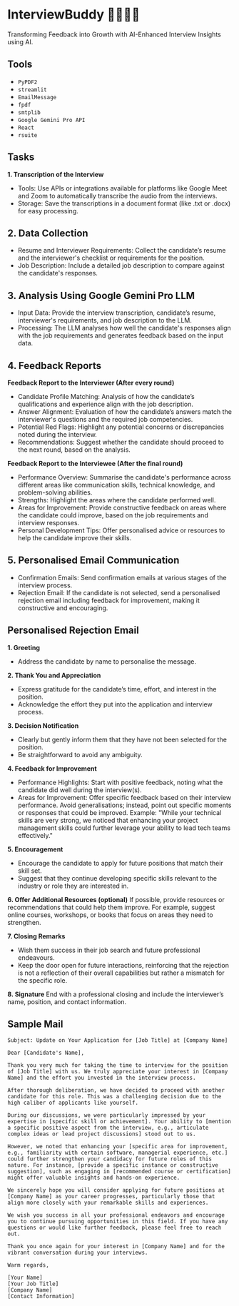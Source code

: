 # InterviewBuddy 👨🏻‍💻📄
Transforming Feedback into Growth with AI-Enhanced Interview Insights using AI.

## Tools
- `PyPDF2`
- `streamlit`
- `EmailMessage`
- `fpdf`
- `smtplib`
- `Google Gemini Pro API`
- `React`
- `rsuite`

## Tasks
**1. Transcription of the Interview**
- Tools: Use APIs or integrations available for platforms like Google Meet and Zoom to automatically transcribe the audio from the interviews.
- Storage: Save the transcriptions in a document format (like .txt or .docx) for easy processing.

## 2. Data Collection
- Resume and Interviewer Requirements: Collect the candidate’s resume and the interviewer's checklist or requirements for the position.
- Job Description: Include a detailed job description to compare against the candidate's responses.

## 3. Analysis Using Google Gemini Pro LLM
- Input Data: Provide the interview transcription, candidate’s resume, interviewer's requirements, and job description to the LLM.
- Processing: The LLM analyses how well the candidate's responses align with the job requirements and generates feedback based on the input data.

## 4. Feedback Reports
**Feedback Report to the Interviewer (After every round)**
- Candidate Profile Matching: Analysis of how the candidate’s qualifications and experience align with the job description.
- Answer Alignment: Evaluation of how the candidate’s answers match the interviewer's questions and the required job competencies.
- Potential Red Flags: Highlight any potential concerns or discrepancies noted during the interview.
- Recommendations: Suggest whether the candidate should proceed to the next round, based on the analysis.

**Feedback Report to the Interviewee (After the final round)**
* Performance Overview: Summarise the candidate's performance across different areas like communication skills, technical knowledge, and problem-solving abilities.
* Strengths: Highlight the areas where the candidate performed well.
* Areas for Improvement: Provide constructive feedback on areas where the candidate could improve, based on the job requirements and interview responses.
* Personal Development Tips: Offer personalised advice or resources to help the candidate improve their skills.

## 5. Personalised Email Communication
* Confirmation Emails: Send confirmation emails at various stages of the interview process.
* Rejection Email: If the candidate is not selected, send a personalised rejection email including feedback for improvement, making it constructive and encouraging.


## Personalised Rejection Email
**1. Greeting**
* Address the candidate by name to personalise the message.

**2. Thank You and Appreciation**
- Express gratitude for the candidate’s time, effort, and interest in the position.
- Acknowledge the effort they put into the application and interview process.

**3. Decision Notification**
- Clearly but gently inform them that they have not been selected for the position.
- Be straightforward to avoid any ambiguity.

**4. Feedback for Improvement**
- Performance Highlights: Start with positive feedback, noting what the candidate did well during the interview(s).
- Areas for Improvement: Offer specific feedback based on their interview performance. Avoid generalisations; instead, point out specific moments or responses that could be improved.
Example: "While your technical skills are very strong, we noticed that enhancing your project management skills could further leverage your ability to lead tech teams effectively."

**5. Encouragement**
- Encourage the candidate to apply for future positions that match their skill set.
- Suggest that they continue developing specific skills relevant to the industry or role they are interested in.

**6. Offer Additional Resources (optional)**
If possible, provide resources or recommendations that could help them improve. For example, suggest online courses, workshops, or books that focus on areas they need to strengthen.

**7. Closing Remarks**
- Wish them success in their job search and future professional endeavours.
- Keep the door open for future interactions, reinforcing that the rejection is not a reflection of their overall capabilities but rather a mismatch for the specific role.

**8. Signature**
End with a professional closing and include the interviewer’s name, position, and contact information.


## Sample Mail
```Mail
Subject: Update on Your Application for [Job Title] at [Company Name]

Dear [Candidate's Name],

Thank you very much for taking the time to interview for the position of [Job Title] with us. We truly appreciate your interest in [Company Name] and the effort you invested in the interview process.

After thorough deliberation, we have decided to proceed with another candidate for this role. This was a challenging decision due to the high caliber of applicants like yourself.

During our discussions, we were particularly impressed by your expertise in [specific skill or achievement]. Your ability to [mention a specific positive aspect from the interview, e.g., articulate complex ideas or lead project discussions] stood out to us.

However, we noted that enhancing your [specific area for improvement, e.g., familiarity with certain software, managerial experience, etc.] could further strengthen your candidacy for future roles of this nature. For instance, [provide a specific instance or constructive suggestion], such as engaging in [recommended course or certification] might offer valuable insights and hands-on experience.

We sincerely hope you will consider applying for future positions at [Company Name] as your career progresses, particularly those that align more closely with your remarkable skills and experiences.

We wish you success in all your professional endeavors and encourage you to continue pursuing opportunities in this field. If you have any questions or would like further feedback, please feel free to reach out.

Thank you once again for your interest in [Company Name] and for the vibrant conversation during your interviews.

Warm regards,

[Your Name]  
[Your Job Title]  
[Company Name]  
[Contact Information]
```

